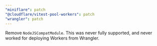 ```yaml
---
"miniflare": patch
"@cloudflare/vitest-pool-workers": patch
"wrangler": patch
---
```


Remove `NodeJSCompatModule`. This was never fully supported, and never worked for deploying Workers from Wrangler.
